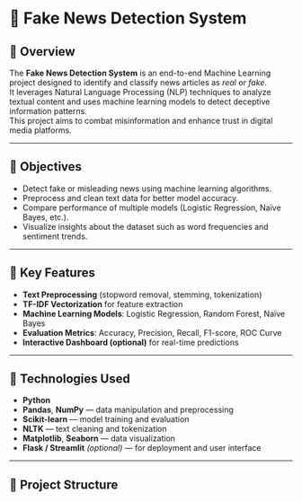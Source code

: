 # 📰 Fake News Detection System

## 📘 Overview
The **Fake News Detection System** is an end-to-end Machine Learning project designed to identify and classify news articles as *real* or *fake*.  
It leverages Natural Language Processing (NLP) techniques to analyze textual content and uses machine learning models to detect deceptive information patterns.  
This project aims to combat misinformation and enhance trust in digital media platforms.

---

## 🎯 Objectives
- Detect fake or misleading news using machine learning algorithms.  
- Preprocess and clean text data for better model accuracy.  
- Compare performance of multiple models (Logistic Regression, Naïve Bayes, etc.).  
- Visualize insights about the dataset such as word frequencies and sentiment trends.

---

## 🧠 Key Features
- **Text Preprocessing** (stopword removal, stemming, tokenization)  
- **TF-IDF Vectorization** for feature extraction  
- **Machine Learning Models**: Logistic Regression, Random Forest, Naïve Bayes  
- **Evaluation Metrics**: Accuracy, Precision, Recall, F1-score, ROC Curve  
- **Interactive Dashboard (optional)** for real-time predictions

---

## 🧰 Technologies Used
- **Python**  
- **Pandas**, **NumPy** — data manipulation and preprocessing  
- **Scikit-learn** — model training and evaluation  
- **NLTK** — text cleaning and tokenization  
- **Matplotlib**, **Seaborn** — data visualization  
- **Flask / Streamlit** *(optional)* — for deployment and user interface

---

## 📂 Project Structure
